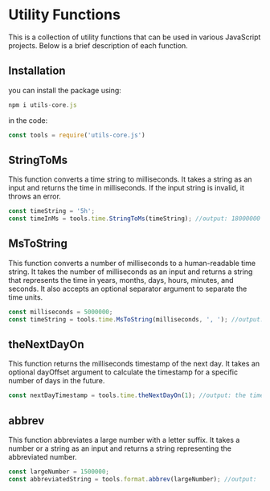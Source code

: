# Utility Functions
This is a collection of utility functions that can be used in various JavaScript projects. Below is a brief description of each function.
## Installation
you can install the package using:
```js
npm i utils-core.js
```
in the code:
```js
const tools = require('utils-core.js')
```
## StringToMs
This function converts a time string to milliseconds. It takes a string as an input and returns the time in milliseconds. If the input string is invalid, it throws an error.
```js
const timeString = '5h';
const timeInMs = tools.time.StringToMs(timeString); //output: 18000000
```
## MsToString
This function converts a number of milliseconds to a human-readable time string. It takes the number of milliseconds as an input and returns a string that represents the time in years, months, days, hours, minutes, and seconds. It also accepts an optional separator argument to separate the time units.
```js
const milliseconds = 5000000;
const timeString = tools.time.MsToString(milliseconds, ', '); //output: '1h, 23m, 20s'
```
## theNextDayOn
This function returns the milliseconds timestamp of the next day. It takes an optional dayOffset argument to calculate the timestamp for a specific number of days in the future.
```js
const nextDayTimestamp = tools.time.theNextDayOn(1); //output: the time of the first second of the next day
```
## abbrev
This function abbreviates a large number with a letter suffix. It takes a number or a string as an input and returns a string representing the abbreviated number.
```js
const largeNumber = 1500000;
const abbreviatedString = tools.format.abbrev(largeNumber); //output: '1.5M'
```